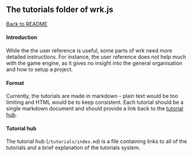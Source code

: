 ## The tutorials folder of wrk.js

[Back to README](/README.md)

#### Introduction
While the the user reference is useful, some parts of wrk need more detailed instructions. For instance, the user reference does not help much with the game engine, as it gives no insight into the general organisation and how to setup a project.

#### Format
Currently, the tutorials are made in markdown - plain text would be too limiting and HTML would be to keep consistent. Each tutorial should be a single markdown document and should provide a link back to the [tutorial hub](#tutorial-hub).

#### Tutorial hub
The tutorial hub (`/tutorials/index.md`) is a file containing links to all of the tutorials and a brief explanation of the tutorials system.